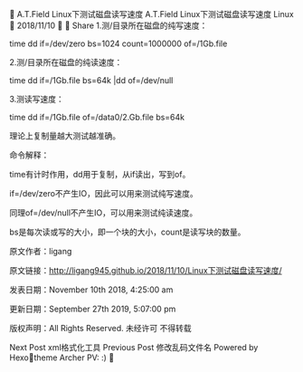 
A.T.Field
Linux下测试磁盘读写速度
A.T.Field
Linux下测试磁盘读写速度
Linux

2018/11/10

 Share
1.测/目录所在磁盘的纯写速度：

time dd if=/dev/zero bs=1024 count=1000000 of=/1Gb.file

2.测/目录所在磁盘的纯读速度：

time dd if=/1Gb.file bs=64k |dd of=/dev/null

3.测读写速度：

time dd if=/1Gb.file of=/data0/2.Gb.file bs=64k

理论上复制量越大测试越准确。

命令解释：

time有计时作用，dd用于复制，从if读出，写到of。

if=/dev/zero不产生IO，因此可以用来测试纯写速度。

同理of=/dev/null不产生IO，可以用来测试纯读速度。

bs是每次读或写的大小，即一个块的大小，count是读写块的数量。

原文作者：ligang

原文链接：http://ligang945.github.io/2018/11/10/Linux下测试磁盘读写速度/

发表日期：November 10th 2018, 4:25:00 am

更新日期：September 27th 2019, 5:07:00 pm

版权声明：All Rights Reserved. 未经许可 不得转载

Next Post
xml格式化工具
Previous Post
修改乱码文件名
Powered by Hexotheme Archer
PV: :)
